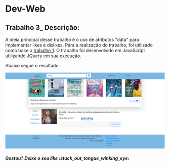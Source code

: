 # Dev-Web
<h2>Trabalho 3_ Descrição: </h2>
<p> A ideia principal desse trabalho é o uso de atributos "data" para implementar likes e dislikes.
Para a realização do trabalho, foi utilizado como base o <a href="https://github.com/Camila-Ferr/Dev-Web/tree/trabalho_01">trabalho 1</a>. O trabalho foi desenvolvido em JavaScript utilizando JQuery em sua execução.</p> 


<p>Abaixo segue o resultado: </p>
<img src="./readme/index.png" class="mt-3 mr-3">
<h5> Gostou? Deixe o seu like :stuck_out_tongue_winking_eye: </h5>


	
